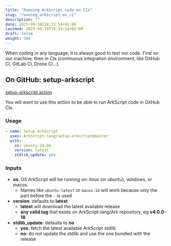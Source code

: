 ```yaml
---
title: "Running ArkScript code on CIs"
slug: "running_arkscript_on_ci"
description: ""
date: 2025-09-16T18:33:54+02:00
lastmod: 2025-09-16T18:33:54+02:00
draft: false
weight: 504
---
```


When coding in any language, it is always good to test our code. First on our machine, then in CIs (continuous integration environment, like GitHub CI, GitLab CI, Drone CI...).

## On GitHub: setup-arkscript

[setup-arkscript action](https://github.com/ArkScript-lang/setup-arkscript)

You will want to use this action to be able to run ArkScript code in GitHub CIs.

### Usage

```yaml
- name: Setup ArkScript
  uses: ArkScript-lang/setup-arkscript@master
  with:
    os: ubuntu-24.04
    version: latest
    stdlib_update: yes
```

### Inputs

- **os**: OS ArkScript will be running on: linux (or ubuntu), windows, or macos.
    - Names like `ubuntu-latest` or `macos-14` will work because only the part before the `-` is used
- **version**: defaults to **latest**
    - **latest** will download the latest available release
    - **any valid tag** that exists on ArkScript-lang/Ark repository, eg **v4.0.0-18**
- **stdlib_update**: defaults to **no**
    - **yes**: fetch the latest available ArkScript stdlib
    - **no**: do not update the stdlib and use the one bundled with the release


